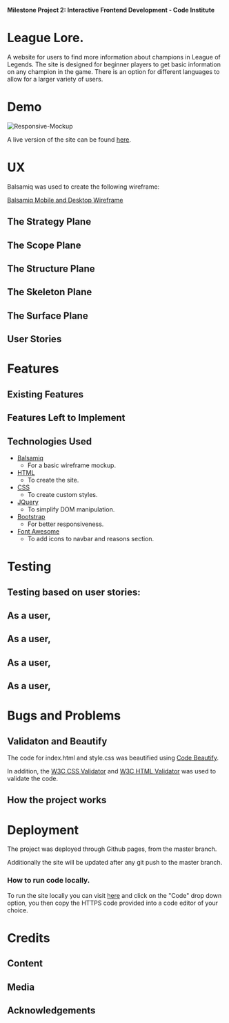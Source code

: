 **Milestone Project 2: Interactive Frontend Development - Code Institute**

# League Lore.

A website for users to find more information about champions in League of Legends. The site is designed for beginner players 
to get basic information on any champion in the game.  There is an option for different languages to allow for a larger variety 
of users.

# Demo

![Responsive-Mockup]()

A live version of the site can be found [here](https://bob134552.github.io/leaguelore/). 

# UX



Balsamiq was used to create the following wireframe:

[Balsamiq Mobile and Desktop Wireframe](https://github.com/bob134552/)

## The Strategy Plane


## The Scope Plane



## The Structure Plane


## The Skeleton Plane


## The Surface Plane



## User Stories


# Features


## Existing Features


## Features Left to Implement


## Technologies Used

- [Balsamiq](https://balsamiq.com/)
  - For a basic wireframe mockup.
- [HTML](https://en.wikipedia.org/wiki/HTML)
  - To create the site.
- [CSS](https://en.wikipedia.org/wiki/Cascading_Style_Sheets)
  - To create custom styles.
- [JQuery](https://jquery.com)
  - To simplify DOM manipulation.
- [Bootstrap](https://getbootstrap.com/)
  - For better responsiveness.
- [Font Awesome](https://fontawesome.com/)
  - To add icons to navbar and reasons section.

# Testing

## Testing based on user stories:

## As a user, 

## As a user, 

## As a user, 

## As a user, 


# Bugs and Problems


## Validaton and Beautify

The code for index.html and style.css was beautified using [Code Beautify](https://codebeautify.org/).

In addition, the [W3C CSS Validator](https://jigsaw.w3.org/css-validator/) and [W3C HTML Validator](https://validator.w3.org/#validate_by_input+with_options) was used to validate the code.

## How the project works


# Deployment

The project was deployed through Github pages, from the master branch.

Additionally the site will be updated after any git push to the master branch.


### How to run code locally.

To run the site locally you can visit [here]() and click on the "Code" drop down option, you then copy the HTTPS code provided into a code editor of your choice.

# Credits

## Content


## Media



## Acknowledgements
